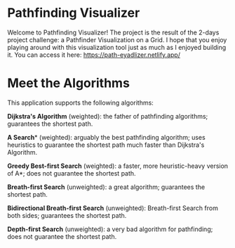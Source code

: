 # Pathfinding Visualizer
Welcome to Pathfinding Visualizer! The project is the result of the 2-days project challenge: a Pathfinder Visualization on a Grid. I hope that you enjoy playing around with this visualization tool just as much as I enjoyed building it. You can access it here: https://path-eyadlizer.netlify.app/

# Meet the Algorithms
This application supports the following algorithms:

**Dijkstra's Algorithm** (weighted): the father of pathfinding algorithms; guarantees the shortest path.

**A Search*** (weighted): arguably the best pathfinding algorithm; uses heuristics to guarantee the shortest path much faster than Dijkstra's Algorithm.

**Greedy Best-first Search** (weighted): a faster, more heuristic-heavy version of A*; does not guarantee the shortest path.

**Breath-first Search** (unweighted): a great algorithm; guarantees the shortest path.

**Bidirectional Breath-first Search** (unweighted): Breath-first Search from both sides; guarantees the shortest path.

**Depth-first Search** (unweighted): a very bad algorithm for pathfinding; does not guarantee the shortest path.
